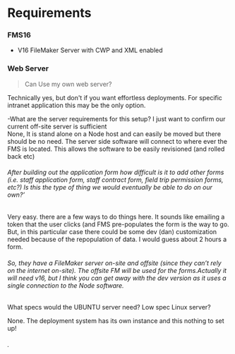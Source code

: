 # Requirements

### FMS16

* V16 FileMaker Server with CWP and XML enabled

### Web Server

> Can Use my own web server?

Technically yes, but don't if you want effortless deployments. For specific intranet application this may be the only option.

-What are the server requirements for this setup? I just want to confirm our current off-site server is sufficient  
None, It is stand alone on a Node host and can easily be moved but there should be no need. The server side software will connect to where ever the FMS is located. This allows the software to be easily revisioned \(and rolled back etc\)

###### After building out the application form how difficult is it to add other forms \(i.e. staff application form, staff contract form, field trip permission forms, etc?\) Is this the type of thing we would eventually be able to do on our own?’

Very easy. there are a few ways to do things here. It sounds like emailing a token that the user clicks \(and FMS pre-populates the form is the way to go. But, in this particular case there could be some dev \(dan\) customization needed because of the repopulation of data. I would guess about 2 hours a form.

###### So, they have a FileMaker server on-site and offsite \(since they can’t rely on the internet on-site\). The offsite FM will be used for the forms.Actually it will need v16, but I think you can get away with the dev version as it uses a single connection to the Node software.

What specs would the UBUNTU server need? Low spec Linux server?

None. The deployment system has its own instance and this nothing to set up!

###### .



